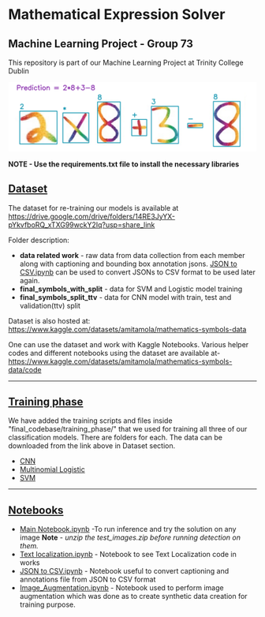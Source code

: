 
# Mathematical Expression Solver
## Machine Learning Project - Group 73 
This repository is part of our Machine Learning Project at Trinity College Dublin

<p align="center">
  <img src="https://github.com/amitamola/maths_expression_solver_ml_project/blob/main/solved2.png">
</p>

**NOTE - Use the requirements.txt file to install the necessary libraries**

## <ins>Dataset</ins> 
The dataset for re-training our models is available at https://drive.google.com/drive/folders/14RE3JyYX-pYkvfboRQ_xTXG99wckY2Iq?usp=share_link

Folder description:
- **data related work** - raw data from data collection from each member along with captioning and bounding box annotation jsons. [JSON to CSV.ipynb](https://github.com/amitamola/maths_expression_solver_ml_project/blob/main/JSON%20to%20CSV.ipynb "JSON to CSV.ipynb") can be used to convert JSONs to CSV format to be used later again.
- **final_symbols_with_split** - data for SVM and Logistic model training
- **final_symbols_split_ttv** - data for CNN model with train, test and validation(ttv) split

Dataset is also hosted at: https://www.kaggle.com/datasets/amitamola/mathematics-symbols-data

One can use the dataset and work with Kaggle Notebooks. Various helper codes and different notebooks using the dataset are available at- https://www.kaggle.com/datasets/amitamola/mathematics-symbols-data/code

-------------

## <ins>Training phase</ins>
We have added the training scripts and files inside "final_codebase/training_phase/" that we used for training all three of our classification models. There are folders for each. The data can be downloaded from the link above in Dataset section.

- [CNN](https://github.com/amitamola/maths_expression_solver_ml_project/blob/main/final_codebase/training_phase/cnn/CNN%20Classifier%20Notebook.ipynb "CNN Classifier Notebook.ipynb")
- [Multinomial Logistic](https://github.com/amitamola/maths_expression_solver_ml_project/blob/main/final_codebase/training_phase/logistic/LR_Math_Expression_Final.ipynb "LR_Math_Expression_Final.ipynb")
- [SVM](https://github.com/amitamola/maths_expression_solver_ml_project/blob/main/final_codebase/training_phase/svm/SVM_Math_Expression_Final.ipynb "SVM_Math_Expression_Final.ipynb")

---
## <ins> Notebooks</ins>
- [Main Notebook.ipynb](https://github.com/amitamola/maths_expression_solver_ml_project/blob/main/Main%20Notebook.ipynb "Main Notebook.ipynb") -To run inference and try the solution on any image
**Note** - *unzip the test_images.zip before running detection on them.*
- [Text localization.ipynb](https://github.com/amitamola/maths_expression_solver_ml_project/blob/main/Text%20localization.ipynb "Text localization.ipynb") - Notebook to see Text Localization code in works
- [JSON to CSV.ipynb](https://github.com/amitamola/maths_expression_solver_ml_project/blob/main/JSON%20to%20CSV.ipynb "JSON to CSV.ipynb") - Notebook useful to convert captioning and annotations file from JSON to CSV format
- [Image_Augmentation.ipynb](https://github.com/amitamola/maths_expression_solver_ml_project/blob/main/Image_Augmentation.ipynb "Image_Augmentation.ipynb") - Notebook used to perform image augmentation which was done as to create synthetic data creation for training purpose.
